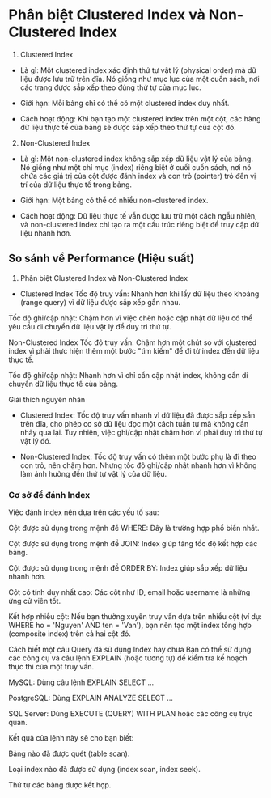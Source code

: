 # Phân biệt Clustered Index và Non-Clustered Index
1. Clustered Index
- Là gì: Một clustered index xác định thứ tự vật lý (physical order) mà dữ liệu được lưu trữ trên đĩa. Nó giống như mục lục của một cuốn sách, nơi các trang được sắp xếp theo đúng thứ tự của mục lục.

- Giới hạn: Mỗi bảng chỉ có thể có một clustered index duy nhất.

- Cách hoạt động: Khi bạn tạo một clustered index trên một cột, các hàng dữ liệu thực tế của bảng sẽ được sắp xếp theo thứ tự của cột đó.

2. Non-Clustered Index
- Là gì: Một non-clustered index không sắp xếp dữ liệu vật lý của bảng. Nó giống như một chỉ mục (index) riêng biệt ở cuối cuốn sách, nơi nó chứa các giá trị của cột được đánh index và con trỏ (pointer) trỏ đến vị trí của dữ liệu thực tế trong bảng.

- Giới hạn: Một bảng có thể có nhiều non-clustered index.

- Cách hoạt động: Dữ liệu thực tế vẫn được lưu trữ một cách ngẫu nhiên, và non-clustered index chỉ tạo ra một cấu trúc riêng biệt để truy cập dữ liệu nhanh hơn.

## So sánh về Performance (Hiệu suất)
1. Phân biệt Clustered Index và Non-Clustered Index
- Clustered Index
Tốc độ truy vấn: Nhanh hơn khi lấy dữ liệu theo khoảng (range query) vì dữ liệu được sắp xếp gần nhau.

Tốc độ ghi/cập nhật: Chậm hơn vì việc chèn hoặc cập nhật dữ liệu có thể yêu cầu di chuyển dữ liệu vật lý để duy trì thứ tự.

Non-Clustered Index
Tốc độ truy vấn: Chậm hơn một chút so với clustered index vì phải thực hiện thêm một bước "tìm kiếm" để đi từ index đến dữ liệu thực tế.

Tốc độ ghi/cập nhật: Nhanh hơn vì chỉ cần cập nhật index, không cần di chuyển dữ liệu thực tế của bảng.

Giải thích nguyên nhân
- Clustered Index: Tốc độ truy vấn nhanh vì dữ liệu đã được sắp xếp sẵn trên đĩa, cho phép cơ sở dữ liệu đọc một cách tuần tự mà không cần nhảy qua lại. Tuy nhiên, việc ghi/cập nhật chậm hơn vì phải duy trì thứ tự vật lý đó.

- Non-Clustered Index: Tốc độ truy vấn có thêm một bước phụ là đi theo con trỏ, nên chậm hơn. Nhưng tốc độ ghi/cập nhật nhanh hơn vì không làm ảnh hưởng đến thứ tự vật lý của dữ liệu.

### Cơ sở để đánh Index
Việc đánh index nên dựa trên các yếu tố sau:

Cột được sử dụng trong mệnh đề WHERE: Đây là trường hợp phổ biến nhất.

Cột được sử dụng trong mệnh đề JOIN: Index giúp tăng tốc độ kết hợp các bảng.

Cột được sử dụng trong mệnh đề ORDER BY: Index giúp sắp xếp dữ liệu nhanh hơn.

Cột có tính duy nhất cao: Các cột như ID, email hoặc username là những ứng cử viên tốt.

Kết hợp nhiều cột: Nếu bạn thường xuyên truy vấn dựa trên nhiều cột (ví dụ: WHERE ho = 'Nguyen' AND ten = 'Van'), bạn nên tạo một index tổng hợp (composite index) trên cả hai cột đó.

Cách biết một câu Query đã sử dụng Index hay chưa
Bạn có thể sử dụng các công cụ và câu lệnh EXPLAIN (hoặc tương tự) để kiểm tra kế hoạch thực thi của một truy vấn.

MySQL: Dùng câu lệnh EXPLAIN SELECT ...

PostgreSQL: Dùng EXPLAIN ANALYZE SELECT ...

SQL Server: Dùng EXECUTE (QUERY) WITH PLAN hoặc các công cụ trực quan.

Kết quả của lệnh này sẽ cho bạn biết:

Bảng nào đã được quét (table scan).

Loại index nào đã được sử dụng (index scan, index seek).

Thứ tự các bảng được kết hợp.